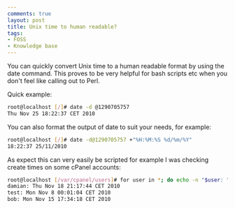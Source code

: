 ```yaml
---
comments: true
layout: post
title: Unix time to human readable?
tags:
- FOSS
- Knowledge base
---
```


You can quickly convert Unix time to a human readable format by using the date command. This proves to be very helpful for bash scripts etc when you don't feel like calling out to Perl.

Quick example:

```bash
root@localhost [/]# date -d @1290705757
Thu Nov 25 18:22:37 CET 2010
```

You can also format the output of date to suit your needs, for example:

```bash
root@localhost [/]# date -d@1290705757 +"%H:%M:%S %d/%m/%Y"
18:22:37 25/11/2010
```

As expect this can very easily be scripted for example I was checking create times on some cPanel accounts:

```bash
root@localhost [/var/cpanel/users]# for user in *; do echo -n "$user: "; date -d@$(grep STARTDATE $user | cut -d’=’ -f2); done
damian: Thu Nov 18 21:17:44 CET 2010
test: Mon Nov 8 00:01:04 CET 2010
bob: Mon Nov 15 17:34:18 CET 2010
```
